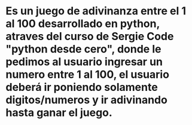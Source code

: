 # Es un juego de adivinanza entre el 1 al 100 desarrollado en python, atraves del curso de Sergie Code "python desde cero", donde le pedimos al usuario ingresar un numero entre 1 al 100, el usuario deberá ir poniendo solamente digitos/numeros y ir adivinando hasta ganar el juego.
